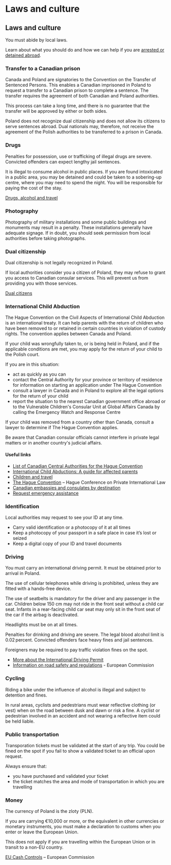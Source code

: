 # Laws and culture

## Laws and culture

You must abide by local laws.

Learn about what you should do and how we can help if you are [arrested or detained abroad](http://travel.gc.ca/assistance/emergency-info/arrest-detention).

### Transfer to a Canadian prison

Canada and Poland are signatories to the Convention on the Transfer of Sentenced Persons. This enables a Canadian imprisoned in Poland to request a transfer to a Canadian prison to complete a sentence. The transfer requires the agreement of both Canadian and Poland authorities.

This process can take a long time, and there is no guarantee that the transfer will be approved by either or both sides.

Poland does not recognize dual citizenship and does not allow its citizens to serve sentences abroad. Dual nationals may, therefore, not receive the agreement of the Polish authorities to be transferred to a prison in Canada.

### Drugs

Penalties for possession, use or trafficking of illegal drugs are severe. Convicted offenders can expect lengthy jail sentences.

It is illegal to consume alcohol in public places. If you are found intoxicated in a public area, you may be detained and could be taken to a sobering-up centre, where you may need to spend the night. You will be responsible for paying the cost of the stay.

[Drugs, alcohol and travel](https://travel.gc.ca/travelling/health-safety/drugs)

### Photography

Photography of military installations and some public buildings and monuments may result in a penalty. These installations generally have adequate signage. If in doubt, you should seek permission from local authorities before taking photographs.

### Dual citizenship

Dual citizenship is not legally recognized in Poland.

If local authorities consider you a citizen of Poland, they may refuse to grant you access to Canadian consular services. This will prevent us from providing you with those services.

[Dual citizens](https://travel.gc.ca/travelling/documents/dual-citizenship)

### International Child Abduction

The Hague Convention on the Civil Aspects of International Child Abduction is an international treaty. It can help parents with the return of children who have been removed to or retained in certain countries in violation of custody rights. The convention applies between Canada and Poland.

If your child was wrongfully taken to, or is being held in Poland, and if the applicable conditions are met, you may apply for the return of your child to the Polish court.

If you are in this situation:

* act as quickly as you can
* contact the Central Authority for your province or territory of residence for information on starting an application under The Hague Convention
* consult a lawyer in Canada and in Poland to explore all the legal options for the return of your child
* report the situation to the nearest Canadian government office abroad or to the Vulnerable Children's Consular Unit at Global Affairs Canada by calling the Emergency Watch and Response Centre

If your child was removed from a country other than Canada, consult a lawyer to determine if The Hague Convention applies.

Be aware that Canadian consular officials cannot interfere in private legal matters or in another country's judicial affairs.

#### Useful links

* [List of Canadian Central Authorities for the Hague Convention](https://www.hcch.net/en/states/authorities/details3/?aid=75)
* [International Child Abductions: A guide for affected parents](https://travel.gc.ca/travelling/publications/international-child-abductions)
* [Children and travel](https://travel.gc.ca/travelling/children)
* [The Hague Convention](https://www.hcch.net/en/instruments/conventions/full-text/?cid=24) – Hague Conference on Private International Law
* [Canadian embassies and consulates by destination](https://travel.gc.ca/assistance/embassies-consulates)
* [Request emergency assistance](https://travel.gc.ca/assistance/emergency-assistance?_ga)

### Identification

Local authorities may request to see your ID at any time.

* Carry valid identification or a photocopy of it at all times
* Keep a photocopy of your passport in a safe place in case it’s lost or seized
* Keep a digital copy of your ID and travel documents

### Driving

You must carry an international driving permit. It must be obtained prior to arrival in Poland.

The use of cellular telephones while driving is prohibited, unless they are fitted with a hands-free device.

The use of seatbelts is mandatory for the driver and any passenger in the car. Children below 150 cm may not ride in the front seat without a child car seat. Infants in a rear-facing child car seat may only sit in the front seat of the car if the airbag is deactivated.

Headlights must be on at all times.

Penalties for drinking and driving are severe. The legal blood alcohol limit is 0.02 percent. Convicted offenders face heavy fines and jail sentences.

Foreigners may be required to pay traffic violation fines on the spot.

* [More about the International Driving Permit](https://travel.gc.ca/travelling/documents/international-driving-permit)
* [Information on road safety and regulations](https://ec.europa.eu/transport/road_safety/going_abroad/index_en.htm) - European Commission

### Cycling

Riding a bike under the influence of alcohol is illegal and subject to detention and fines.

In rural areas, cyclists and pedestrians must wear reflective clothing (or vest) when on the road between dusk and dawn or risk a fine. A cyclist or pedestrian involved in an accident and not wearing a reflective item could be held liable.

### Public transportation

Transporation tickets must be validated at the start of any trip. You could be fined on the spot if you fail to show a validated ticket to an official upon request.

Always ensure that:

* you have purchased and validated your ticket
* the ticket matches the area and mode of transportation in which you are travelling

### Money

The currency of Poland is the zloty (PLN).

If you are carrying €10,000 or more, or the equivalent in other currencies or monetary instruments, you must make a declaration to customs when you enter or leave the European Union.

This does not apply if you are travelling within the European Union or in transit to a non-EU country.

[EU Cash Controls](https://taxation-customs.ec.europa.eu/customs/prohibitions-restrictions/eu-cash-controls_en) – European Commission